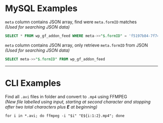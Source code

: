 # MySQL Examples
`meta` column contains JSON array, find were `meta.formID` matches<br>
*(Used for searching JSON data)*
```sql
SELECT * FROM wp_gf_addon_feed WHERE meta->>"$.formID" = 'f5197b84-7f74-4545-b4a7-128e4fb382c1'
```
`meta` column contains JSON array, only retrieve `meta.formID` from JSON<br>
*(Used for searching JSON data)*
```sql
SELECT meta->>"$.formID" FROM wp_gf_addon_feed
```

---

# CLI Examples
Find all `.avi` files in folder and convert to `.mp4` using FFMPEG<br>
*(New file labelled using input, starting at second character and stopping after two total characters plus **E** at beginning)*
```console
for i in *.avi; do ffmpeg -i "$i" "E${i:1:2}.mp4"; done
```
